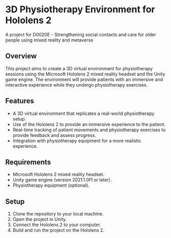 

# 3D Physiotherapy Environment for Hololens 2

A project for D0020E - Strengthening social contacts and care for older people using mixed reality and metaverse

## Overview

This project aims to create a 3D virtual environment for physiotherapy sessions using the Microsoft Hololens 2 mixed reality headset and the Unity game engine. The environment will provide patients with an immersive and interactive experience while they undergo physiotherapy exercises.

## Features

- A 3D virtual environment that replicates a real-world physiotherapy setup.
- Use of the Hololens 2 to provide an immersive experience to the patient.
- Real-time tracking of patient movements and physiotherapy exercises to provide feedback and assess progress.
- Integration with physiotherapy equipment for a more realistic experience.

## Requirements

- Microsoft Hololens 2 mixed reality headset.
- Unity game engine (version 2021.1.0f1 or later).
- Physiotherapy equipment (optional).

## Setup

1. Clone the repository to your local machine.
2. Open the project in Unity.
3. Connect the Hololens 2 to your computer.
4. Build and run the project on the Hololens 2.
